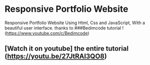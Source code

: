 # Responsive Portfolio Website 
Responsive Portfolio Website Using Html, Css and JavaScript, With a beautiful user interface.
thanks to 
###Bedimcode tutorial ! (https://www.youtube.com/c/Bedimcode)

## [Watch it on youtube] the entire tutorial (https://youtu.be/27JtRAI3QO8)
